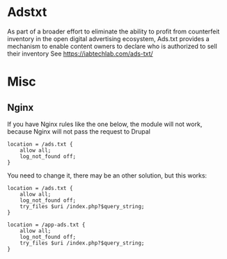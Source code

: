 # Adstxt
As part of a broader effort to eliminate the ability to profit from counterfeit
inventory in the open digital advertising ecosystem, Ads.txt provides a 
mechanism to enable content owners to declare who is authorized to sell their 
inventory See https://iabtechlab.com/ads-txt/

# Misc

## Nginx
If you have Nginx rules like the one below, the module will not work, because Nginx will not pass the request to Drupal

```
location = /ads.txt {
    allow all;
    log_not_found off;
}
```

You need to change it, there may be an other solution, but this works:

```
location = /ads.txt {
    allow all;
    log_not_found off;
    try_files $uri /index.php?$query_string;
}

location = /app-ads.txt {
    allow all;
    log_not_found off;
    try_files $uri /index.php?$query_string;
}
```

